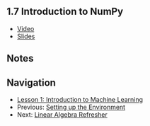 ## 1.7 Introduction to NumPy

* [Video](https://drive.google.com/file/d/1-3AkKZoB0U9HuYRVTLkuMZD7TuAMeaSt/view)
* [Slides](NO)


## Notes


## Navigation

* [Lesson 1: Introduction to Machine Learning](../)
* Previous: [Setting up the Environment](06-environment.md)
* Next: [Linear Algebra Refresher](08-linear-algebra.md)